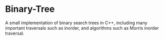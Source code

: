 # Binary-Tree

A small implementation of binary search trees in C++, including many important traversals such as inorder, and algorithms such as Morris inorder traversal.
